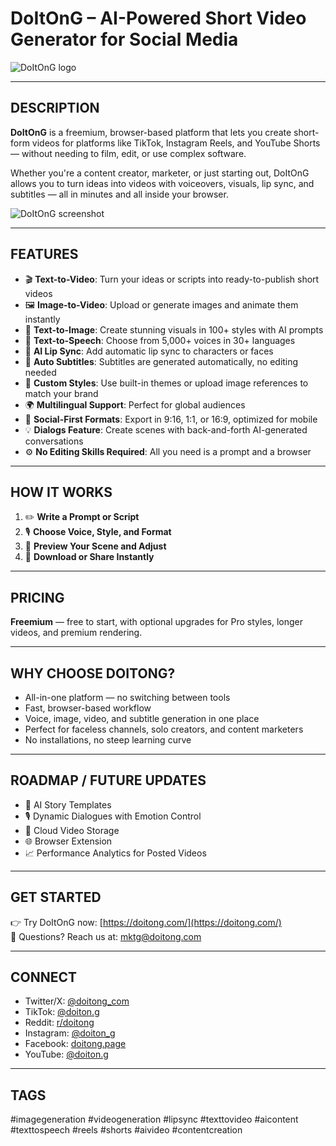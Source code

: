 # DoItOnG – AI-Powered Short Video Generator for Social Media

![DoItOnG logo](https://ibb.co/TqkBcV2y)

---

## DESCRIPTION  
**DoItOnG** is a freemium, browser-based platform that lets you create short-form videos for platforms like TikTok, Instagram Reels, and YouTube Shorts — without needing to film, edit, or use complex software.

Whether you're a content creator, marketer, or just starting out, DoItOnG allows you to turn ideas into videos with voiceovers, visuals, lip sync, and subtitles — all in minutes and all inside your browser.

![DoItOnG screenshot](https://ibb.co/CpGbF4Md)

---

## FEATURES  
- 🎬 **Text-to-Video**: Turn your ideas or scripts into ready-to-publish short videos  
- 🖼️ **Image-to-Video**: Upload or generate images and animate them instantly  
- 🧠 **Text-to-Image**: Create stunning visuals in 100+ styles with AI prompts  
- 🎤 **Text-to-Speech**: Choose from 5,000+ voices in 30+ languages  
- 👄 **AI Lip Sync**: Add automatic lip sync to characters or faces  
- 📝 **Auto Subtitles**: Subtitles are generated automatically, no editing needed  
- 🎨 **Custom Styles**: Use built-in themes or upload image references to match your brand  
- 🌍 **Multilingual Support**: Perfect for global audiences  
- 📱 **Social-First Formats**: Export in 9:16, 1:1, or 16:9, optimized for mobile  
- 💡 **Dialogs Feature**: Create scenes with back-and-forth AI-generated conversations  
- ⚙️ **No Editing Skills Required**: All you need is a prompt and a browser

---

## HOW IT WORKS  
1. ✏️ **Write a Prompt or Script**  
2. 🎙️ **Choose Voice, Style, and Format**  
3. 🧩 **Preview Your Scene and Adjust**  
4. 📲 **Download or Share Instantly**

---

## PRICING  
**Freemium** — free to start, with optional upgrades for Pro styles, longer videos, and premium rendering.

---

## WHY CHOOSE DOITONG?  
- All-in-one platform — no switching between tools  
- Fast, browser-based workflow  
- Voice, image, video, and subtitle generation in one place  
- Perfect for faceless channels, solo creators, and content marketers  
- No installations, no steep learning curve

---

## ROADMAP / FUTURE UPDATES  
- 🧠 AI Story Templates  
- 🎙️ Dynamic Dialogues with Emotion Control  
- 💾 Cloud Video Storage  
- 🌐 Browser Extension  
- 📈 Performance Analytics for Posted Videos

---

## GET STARTED  
👉 Try DoItOnG now: [https://doitong.com/](https://doitong.com/)  
📩 Questions? Reach us at: [mktg@doitong.com](mailto:mktg@doitong.com)

---

## CONNECT  
- Twitter/X: [@doitong_com](https://x.com/doitong_com)  
- TikTok: [@doiton.g](https://www.tiktok.com/@doiton.g)  
- Reddit: [r/doitong](https://www.reddit.com/r/doitong/)  
- Instagram: [@doiton_g](https://www.instagram.com/doiton_g/)  
- Facebook: [doitong.page](https://www.facebook.com/doitong.page/)  
- YouTube: [@doiton.g](https://www.youtube.com/@doiton.g)

---

## TAGS  
#imagegeneration #videogeneration #lipsync #texttovideo #aicontent #texttospeech #reels #shorts #aivideo #contentcreation

